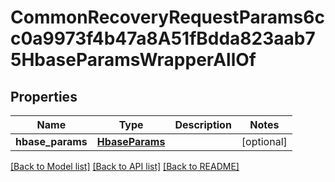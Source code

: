 # CommonRecoveryRequestParams6cc0a9973f4b47a8A51fBdda823aab75HbaseParamsWrapperAllOf


## Properties
Name | Type | Description | Notes
------------ | ------------- | ------------- | -------------
**hbase_params** | [**HbaseParams**](HbaseParams.md) |  | [optional] 

[[Back to Model list]](../README.md#documentation-for-models) [[Back to API list]](../README.md#documentation-for-api-endpoints) [[Back to README]](../README.md)


